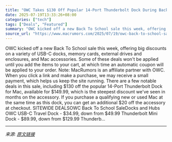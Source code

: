 ```yaml
---
title: "OWC Takes $130 Off Popular 14-Port Thunderbolt Dock During Back To School Sale"
date: 2025-07-19T13:33:26+08:00
categories: ["tech"]
tags: ["Deals", "Featured"]
summary: "OWC kicked off a new Back To School sale this week, offering big discounts on a variety of USB-C docks, memory cards, external drives and enclosures, and Mac accessories. Some of these deals won't be "
source_url: "https://www.macrumors.com/2025/07/19/owc-back-to-school-sale/"
---
```


OWC kicked off a new Back To School sale this week, offering big discounts on a variety of USB-C docks, memory cards, external drives and enclosures, and Mac accessories. Some of these deals won't be applied until you add the items to your cart, at which time an automatic coupon will be applied to your order. Note: MacRumors is an affiliate partner with OWC. When you click a link and make a purchase, we may receive a small payment, which helps us keep the site running. There are a few notable deals in this sale, including &#36;130 off the popular 14-Port Thunderbolt Dock for Mac, available for &#36;149.99, which is the steepest discount we've seen in months on the accessory. If you purchase a qualifying new or used Mac at the same time as this dock, you can get an additional &#36;20 off the accessory at checkout. SITEWIDE DEALSOWC Back To School SaleDocks and Hubs OWC USB-C Travel Dock - &#36;34.99, down from &#36;49.99 Thunderbolt Mini Dock - &#36;89.99, down from &#36;129.99 Thunderb...

---

*来源: [原文链接](https://www.macrumors.com/2025/07/19/owc-back-to-school-sale/)*
